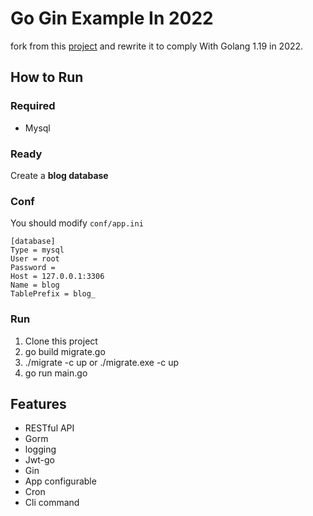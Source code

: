 # Go Gin Example In 2022

fork from this [project](https://github.com/eddycjy/go-gin-example) and rewrite it to comply With Golang 1.19 in 2022.

## How to Run 

### Required 

- Mysql 

### Ready

Create a **blog database**

### Conf

You should modify `conf/app.ini`

```
[database]
Type = mysql
User = root
Password =
Host = 127.0.0.1:3306
Name = blog
TablePrefix = blog_
```

### Run

1. Clone this project
2. go build migrate.go
3. ./migrate -c up or ./migrate.exe -c up
4. go run main.go

## Features

- RESTful API
- Gorm
- logging
- Jwt-go
- Gin
- App configurable
- Cron
- Cli command
